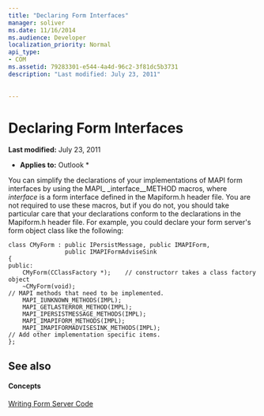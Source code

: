 ```yaml
---
title: "Declaring Form Interfaces"
manager: soliver
ms.date: 11/16/2014
ms.audience: Developer
localization_priority: Normal
api_type:
- COM
ms.assetid: 79283301-e544-4a4d-96c2-3f81dc5b3731
description: "Last modified: July 23, 2011"
 
 
---
```


# Declaring Form Interfaces

 **Last modified:** July 23, 2011 
  
 * **Applies to:** Outlook * 
  
You can simplify the declarations of your implementations of MAPI form interfaces by using the MAPI_ _interface__METHOD macros, where  _interface_ is a form interface defined in the Mapiform.h header file. You are not required to use these macros, but if you do not, you should take particular care that your declarations conform to the declarations in the Mapiform.h header file. For example, you could declare your form server's form object class like the following: 
  
```
class CMyForm : public IPersistMessage, public IMAPIForm,
                public IMAPIFormAdviseSink
{
public:
    CMyForm(CClassFactory *);    // constructorr takes a class factory object
    ~CMyForm(void);
// MAPI methods that need to be implemented.
    MAPI_IUNKNOWN_METHODS(IMPL);
    MAPI_GETLASTERROR_METHOD(IMPL);
    MAPI_IPERSISTMESSAGE_METHODS(IMPL);
    MAPI_IMAPIFORM_METHODS(IMPL);
    MAPI_IMAPIFORMADVISESINK_METHODS(IMPL);
// Add other implementation specific items.
};

```

## See also

#### Concepts

[Writing Form Server Code](writing-form-server-code.md)

